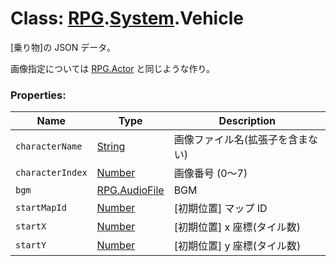 # Class: [RPG](RPG.md).[System](RPG.System.md).Vehicle

[乗り物]の JSON データ。

画像指定については [RPG.Actor](RPG.Actor.md) と同じような作り。

### Properties:

| Name             | Type                              | Description                      |
| ---------------- | --------------------------------- | -------------------------------- |
| `characterName`  | [String](String.md)               | 画像ファイル名(拡張子を含まない) |
| `characterIndex` | [Number](Number.md)               | 画像番号 (0〜7)                  |
| `bgm`            | [RPG.AudioFile](RPG.AudioFile.md) | BGM                              |
| `startMapId`     | [Number](Number.md)               | [初期位置] マップ ID             |
| `startX`         | [Number](Number.md)               | [初期位置] x 座標(タイル数)      |
| `startY`         | [Number](Number.md)               | [初期位置] y 座標(タイル数)      |
